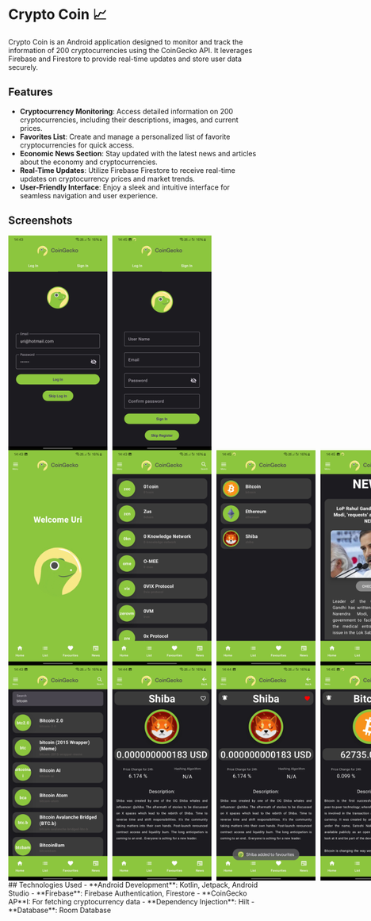 # Crypto Coin  📈

Crypto Coin is an Android application designed to monitor and track the information of 200 cryptocurrencies using the CoinGecko API. It leverages Firebase and Firestore to provide real-time updates and store user data securely.

## Features
- **Cryptocurrency Monitoring**: Access detailed information on 200 cryptocurrencies, including their descriptions, images, and current prices.
- **Favorites List**: Create and manage a personalized list of favorite cryptocurrencies for quick access.
- **Economic News Section**: Stay updated with the latest news and articles about the economy and cryptocurrencies.
- **Real-Time Updates**: Utilize Firebase Firestore to receive real-time updates on cryptocurrency prices and market trends.
- **User-Friendly Interface**: Enjoy a sleek and intuitive interface for seamless navigation and user experience.

## Screenshots

<div style="display: flex; flex-direction: row; gap: 10px;">
<img src="app/src/main/java/com/myportfolio/portfoliocritocoinapplication/readmeImages/login.jpg" alt="Screenshot 1" width="200"/>
<img src="app/src/main/java/com/myportfolio/portfoliocritocoinapplication/readmeImages/sign.jpg" alt="Screenshot 2" width="200"/>
</div>
<div style="display: flex; flex-direction: row; gap: 10px;">
<img src="app/src/main/java/com/myportfolio/portfoliocritocoinapplication/readmeImages/main.jpg" alt="Screenshot 1" width="200"/>
<img src="app/src/main/java/com/myportfolio/portfoliocritocoinapplication/readmeImages/coinlist.jpg" alt="Screenshot 2" width="200"/>
<img src="app/src/main/java/com/myportfolio/portfoliocritocoinapplication/readmeImages/favouriteslist.jpg" alt="Screenshot 1" width="200"/>
<img src="app/src/main/java/com/myportfolio/portfoliocritocoinapplication/readmeImages/news.jpg" alt="Screenshot 2" width="200"/>
</div>
<div style="display: flex; flex-direction: row; gap: 10px;">
<img src="app/src/main/java/com/myportfolio/portfoliocritocoinapplication/readmeImages/search.jpg" alt="Screenshot 1" width="200"/>
<img src="app/src/main/java/com/myportfolio/portfoliocritocoinapplication/readmeImages/detail.jpg" alt="Screenshot 2" width="200"/>
<img src="app/src/main/java/com/myportfolio/portfoliocritocoinapplication/readmeImages/addfavouritetoast.jpg" alt="Screenshot 1" width="200"/>
<img src="app/src/main/java/com/myportfolio/portfoliocritocoinapplication/readmeImages/favouritedetail.jpg" alt="Screenshot 2" width="200"/>
<img src="app/src/main/java/com/myportfolio/portfoliocritocoinapplication/readmeImages/notification.jpg" alt="Screenshot 2" width="200"/>
</div>

</div>
## Technologies Used
- **Android Development**: Kotlin, Jetpack, Android Studio
- **Firebase**: Firebase Authentication, Firestore
- **CoinGecko AP**I: For fetching cryptocurrency data
- **Dependency Injection**: Hilt
- **Database**: Room Database
